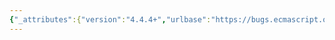 ```yaml
---
{"_attributes":{"version":"4.4.4+","urlbase":"https://bugs.ecmascript.org/","maintainer":"dherman@mozilla.com"},"bug":{"bug_id":527,"creation_ts":"2012-07-14 09:30:00 -0700","short_desc":"8.12.5: undefined \"thisValue\"","delta_ts":"2012-09-28 12:24:14 -0700","product":"Draft for 6th Edition","component":"editorial issue","version":"Rev 9: July 8, 2012 Draft","rep_platform":"All","op_sys":"All","bug_status":"RESOLVED","resolution":"FIXED","priority":"Normal","bug_severity":"normal","everconfirmed":true,"reporter":{"uid":"jmdyck","name":"Michael Dyck"},"assigned_to":{"uid":"allen","name":"Allen Wirfs-Brock"},"long_desc":[{"commentid":1310,"comment_count":0,"who":{"uid":"jmdyck","name":"Michael Dyck"},"bug_when":"2012-07-14 09:30:13 -0700","thetext":"In 8.12.5 \"[[Put]] ( P, V, Throw[, accessorThisValue] )\"\nstep 5.c says:\n    \"... providing thisValue as the this value ...\"\nbut 'thisValue' is not defined.\n\nChange to \"accessorThisValue\" ?"},{"commentid":1500,"comment_count":1,"who":{"uid":"allen","name":"Allen Wirfs-Brock"},"bug_when":"2012-08-14 16:18:26 -0700","thetext":"corrected in editor's draft"},{"commentid":1691,"comment_count":2,"who":{"uid":"allen","name":"Allen Wirfs-Brock"},"bug_when":"2012-09-28 12:24:14 -0700","thetext":"fixed in rev10, Sept. 27 2012 draft"}]}}
---
```

